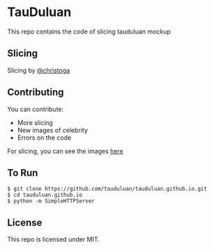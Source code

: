 # TauDuluan
This repo contains the code of slicing tauduluan mockup

## Slicing
Slicing by [@christoga](http://christo.js.org)

## Contributing
You can contribute:
* More slicing
* New images of celebrity
* Errors on the code

For slicing, you can see the images [here](https://github.com/tauduluan/tauduluan.github.io/blob/master/img)

## To Run
```shell
$ git clone https://github.com/tauduluan/tauduluan.github.io.git
$ cd tauduluan.github.io
$ python -m SimpleHTTPServer
```

## License
This repo is licensed under MIT.
